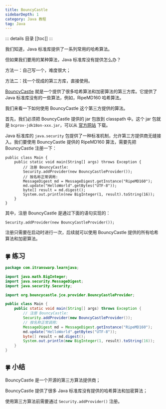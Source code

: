 ```yaml
---
title: BouncyCastle
sidebarDepth: 1
category: Java 教程
tag: Java
---
```


::: details 目录
[[toc]]
:::


我们知道，Java 标准库提供了一系列常用的哈希算法。

但如果我们要用的某种算法，Java 标准库没有提供怎么办？

方法一：自己写一个，难度很大；

方法二：找一个现成的第三方库，直接使用。

[BouncyCastle](https://www.bouncycastle.org/) 就是一个提供了很多哈希算法和加密算法的第三方库。它提供了 Java 标准库没有的一些算法，例如，RipeMD160 哈希算法。

我们来看一下如何使用 BouncyCastle 这个第三方提供的算法。

首先，我们必须把 BouncyCastle 提供的 jar 包放到 classpath 中。这个 jar 包就是 `bcprov-jdk18on-xxx.jar`，可以从 [官方网站](https://www.bouncycastle.org/latest_releases.html) 下载。

Java 标准库的 `java.security` 包提供了一种标准机制，允许第三方提供商无缝接入。我们要使用 BouncyCastle 提供的 RipeMD160 算法，需要先把 BouncyCastle 注册一下：

```
public class Main {
    public static void main(String[] args) throws Exception {
        // 注册 BouncyCastle:
        Security.addProvider(new BouncyCastleProvider());
        // 按名称正常调用:
        MessageDigest md = MessageDigest.getInstance("RipeMD160");
        md.update("HelloWorld".getBytes("UTF-8"));
        byte[] result = md.digest();
        System.out.println(new BigInteger(1, result).toString(16));
    }
}
```

其中，注册 BouncyCastle 是通过下面的语句实现的：

```
Security.addProvider(new BouncyCastleProvider());
```

注册只需要在启动时进行一次，后续就可以使用 BouncyCastle 提供的所有哈希算法和加密算法。


## 🍀 练习

```java
package com.itranswarp.learnjava;

import java.math.BigInteger;
import java.security.MessageDigest;
import java.security.Security;

import org.bouncycastle.jce.provider.BouncyCastleProvider;

public class Main {
	public static void main(String[] args) throws Exception {
		// 注册 BouncyCastle:
		Security.addProvider(new BouncyCastleProvider());
		// 按名称正常调用:
		MessageDigest md = MessageDigest.getInstance("RipeMD160");
		md.update("HelloWorld".getBytes("UTF-8"));
		byte[] result = md.digest();
		System.out.println(new BigInteger(1, result).toString(16));
	}
}
```

## 🍀 小结

BouncyCastle 是一个开源的第三方算法提供商；

BouncyCastle 提供了很多 Java 标准库没有提供的哈希算法和加密算法；

使用第三方算法前需要通过 `Security.addProvider()` 注册。